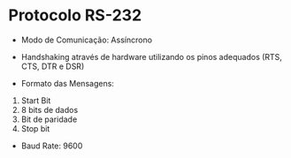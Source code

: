 # Protocolo RS-232

- Modo de Comunicação: Assíncrono

- Handshaking através de hardware utilizando os pinos adequados (RTS, CTS, DTR e DSR)

- Formato das Mensagens: 
1. Start Bit
2. 8 bits de dados
3. Bit de paridade
4. Stop bit

- Baud Rate: 9600
